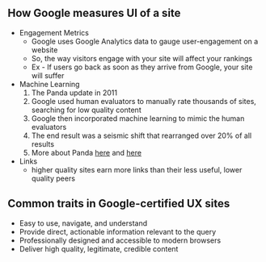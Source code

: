 ## How Google measures UI of a site
* Engagement Metrics
    * Google uses Google Analytics data to gauge user-engagement on a website 
    * So, the way visitors engage with your site will affect your rankings
    * Ex - If users go back as soon as they arrive from Google, your site will suffer
* Machine Learning
    1. The Panda update in 2011
    2. Google used human evaluators to manually rate thousands of sites, searching for low quality content
    3. Google then incorporated machine learning to mimic the human evaluators
    4. The end result was a seismic shift that rearranged over 20% of all results
    5. More about Panda [here](https://moz.com/blog/beat-google-panda) and [here](https://moz.com/blog/duplicate-content-in-a-post-panda-world)
* Links
    * higher quality sites earn more links than their less useful, lower quality peers

## Common traits in Google-certified UX sites
* Easy to use, navigate, and understand
*  Provide direct, actionable information relevant to the query
*  Professionally designed and accessible to modern browsers
*  Deliver high quality, legitimate, credible content


